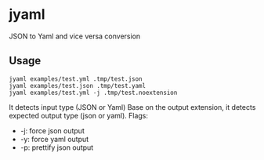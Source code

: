 # jyaml
JSON to Yaml and vice versa conversion

## Usage
```
jyaml examples/test.yml .tmp/test.json
jyaml examples/test.json .tmp/test.yaml
jyaml examples/test.yml -j .tmp/test.noextension
```
It detects input type (JSON or Yaml)
Base on the output extension, it detects expected output type (json or yaml).
Flags:
 * -j: force json output
 * -y: force yaml output
 * -p: prettify json output
